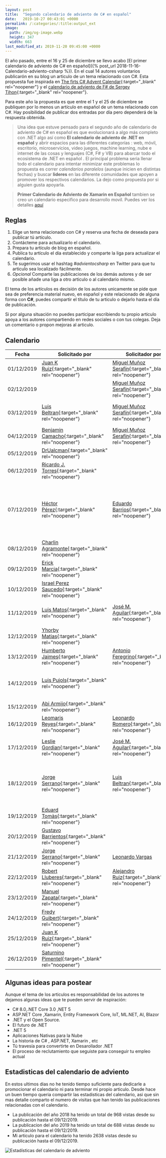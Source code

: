 ```yaml
---
layout: post
title:  "Segundo calendario de adviento de C# en español"
date:   2019-10-27 00:43:01 +0000
permalink: /:categories/:title:output_ext
image:
  path: /img/og-image.webp
  height: 347
  width: 663
last_modified_at: 2019-11-20 09:45:00 +0000
---
```


El año pasado, entre el 16 y 25 de diciembre se llevo acabo [El primer calendario de adviento de C# en español]({% post_url 2018-11-16-Calendario-adviento-csharp %}). En el cual 14 autores voluntarios publicarón en su blog un articulo de un tema relacionado con C#. Esta propuesta fue inspirada en [The firts C# Advent Calendar](https://crosscuttingconcerns.com/The-First-C-Advent-Calendar){:target="_blank" rel="noopener"} y el [calendario de adviento de F# de Sergey Tihon](https://sergeytihon.com/2018/10/22/f-advent-calendar-in-english-2018/){:target="_blank" rel="noopener"}.

Para este año la propuesta es que entre el 1 y el 25 de diciembre se publiquen por lo menos un artículo en español de un tema relacionado con C#. Hay posibilidad de publicar dos entradas por día pero dependerá de la respuesta obtenida.

> Una idea que estuve pensado para el segundo año de calendario de adviento de C# en español es que evolucionará a algo más completo con .NET algo así como **El calendario de adviento de .NET en español** y abrir espacios para las diferentes categorías : web, móvil, escritorio, microservicios, video juegos, machine learning, nube e internet de las cosas y lenguajes (C#, F# y VB) para abarcar todo el ecosistema de .NET en español . El principal problema seria llenar todo el calendario para intentar minimizar este problemas lo propuesta es correr _calendarios paralelos_ (aunque inicien en distintas fechas) y buscar **lideres** en las diferente comunidades que apoyen a promover los respectivos calendarios. La dejo como propuesta por si alguien gusta apoyarla.

> **Primer Calendario de Adviento de Xamarin en Español** tambien se creo un calendario especifico para desarrollo movil. Puedes ver los detalles [aquí](https://www.luisbeltran.mx/2019/11/06/primer-calendario-de-adviento-de-xamarin-en-espanol/)

## Reglas

1. Elige un tema relacionado con C# y reserva una fecha de deseada para publicar tú artículo.
2. Contácteme para actualizarlo el calendario.
3. Prepara tu artículo de blog en español.
4. Publica tu artículo el día establecido y comparte la liga para actualizar el calendario.
5. Te sugerimos usar el hashtag _#advientocsharp_ en Twitter para que tu articulo sea localizado fácilmente.
6. _Opcional_ Comparte las publicaciones de los demás autores y de ser posible añade una liga a otro articulo o al calendario mismo.

El tema de los artículos es decisión de los autores unicamente se pide que sea de preferencia material nuevo, en español y este relacionado de alguna forma con **C#**, puedes compartir el título de tu articulo o dejarlo hasta el día de publicación.

Si por alguna situación no puedes participar escribiendo tu propio articulo apoya a los autores compartiendo en redes sociales o con tus colegas. Deja un comentario o propon mejoras al articulo.

## Calendario

| Fecha         | Solicitado por| Solicitador por |   Blog 1       |  Blog 2 |
| ------------- | ------------- | -------------   |----------------|---------|
|01/12/2019|[Juan K Ruiz](https://twitter.com/JuanKRuiz){:target="_blank" rel="noopener"}|[Miguel Muñoz Serafín](https://twitter.com/msmdotnet){:target="_blank" rel="noopener"}|[C# - la palabra clave volatile](https://dev.to/juankruiz/c-la-palabra-clave-volatile-2ib4)|[Control de versiones del lenguaje C# 8](https://www.youtube.com/watch?reload=9&v=iaTHd2RW7MQ)|
|02/12/2019||[Miguel Muñoz Serafín](https://twitter.com/msmdotnet){:target="_blank" rel="noopener"} ||[Miembros de Interface predeterminados](https://www.youtube.com/watch?v=INAdnkM3MP8)|
|03/12/2019|[Luis Beltran](https://twitter.com/darkicebeam){:target="_blank" rel="noopener"}|[Miguel Muñoz Serafín](https://twitter.com/msmdotnet){:target="_blank" rel="noopener"}|[Construyendo un Sistema de Recomendaciones con C# y ML .NET](https://www.luisbeltran.mx/2019/12/03/construyendo-un-sistema-de-recomendaciones-con-c-y-ml-net/)|[Miembros de Interface predeterminados - 2a Parte](https://www.youtube.com/watch?v=3t5yBzpdXn8)|
|   04/12/2019  |[Benjamin Camacho](https://twitter.com/jbenjamincc){:target="_blank" rel="noopener"}|[Miguel Muñoz Serafín](https://twitter.com/msmdotnet){:target="_blank" rel="noopener"}|[Introducción a ASP.NET Core Identity](https://aspnetcoremaster.com/asp-net-core-identity.html)|[Miembros de Interface predeterminados](https://www.youtube.com/watch?v=E2uUDmXJVKk)|
|   05/12/2019  |[DrUalcman](https://twitter.com/aprenDprogramar){:target="_blank" rel="noopener"}|                 |[Uso de sesiones en Web API](https://aprende-a-programar.com/b/Uso-de-sesiones-en-WebApi/)|         |
|   06/12/2019  |[Ricardo J. Torres](https://twitter.com/richard_towers_){:target="_blank" rel="noopener"}|                 |El poder de .NET y Angular|         |
|   07/12/2019  |[Héctor Pérez](https://twitter.com/hprez){:target="_blank" rel="noopener"}|[Eduardo Barrios](https://twitter.com/BarriosdeFer){:target="_blank" rel="noopener"}|[Todo lo que debes saber sobre los Métodos en C#](https://elcamino.dev/metodos-en-c/)|[Patrón Repositorio (Repository Pattern) y Unidad de Trabajo (Unit Of Work) en ASP.NET Core WebApi 3.0](https://dev.to/ebarrioscode/patron-repositorio-repository-pattern-y-unidad-de-trabajo-unit-of-work-en-asp-net-core-webapi-3-0-5goj)|
|   08/12/2019  |[Charlin Agramonte](https://twitter.com/Chard003){:target="_blank" rel="noopener"}|                 |[Converters utils en Xamarin Forms](https://medium.com/@Chard003/converters-utils-en-xamarin-forms-c47d55e6c5e6)|         |
|   09/12/2019  |[Erick Marcia](https://twitter.com/EMarcia14){:target="_blank" rel="noopener"}|                 |[Marca de Agua en un TextEdit](https://erickmarcia.github.io/segundo-advientocsharp/)|         |
|   10/12/2019  |[Israel Perez Saucedo](https://twitter.com/pesimx87){:target="_blank" rel="noopener"}||[Integrando multi idioma en Xamarin.Forms](https://www.youtube.com/watch?v=STZZeh3xL3E) |         |
|   11/12/2019  |[Luis Matos](https://twitter.com/luismatosluna){:target="_blank" rel="noopener"}|[José M. Aguilar](https://twitter.com/jmaguilar){:target="_blank" rel="noopener"}|[CSharp for Markup en Xamarin Forms](https://luismts.com/es/blog/xamarin/csharp-for-markup-xamarin-forms/)|[Streaming unidireccional con GRPC en ASP.NET Core](https://www.variablenotfound.com/2019/12/streaming-en-grpc-parte-i-streaming.html)|
|   12/12/2019  |[Yhorby Matias](https://twitter.com/yhorbymatias){:target="_blank" rel="noopener"}                 |                |         |
|   13/12/2019  |[Humberto Jaimes](https://twitter.com/HJaimesDev){:target="_blank" rel="noopener"}|[Antonio Feregrino](https://twitter.com/io_exception){:target="_blank" rel="noopener"}|[async-await con TaskCompletionSource en Xamarin.Forms](https://www.humbertojaimes.net/taskcompletitionsource/)|[Jypyter Notebooks con C#](https://dev.to/fferegrino/jupyter-notebooks-con-c-2epp)|
|   14/12/2019  |[Luis Pujols](https://twitter.com/pujolsluis1){:target="_blank" rel="noopener"}||[Actualizando SliderView Custom App con Xamarin Forms 4.4 Nuevos Features](https://medium.com/@Pujolsluis/actualizando-sliderview-custom-app-con-xamarin-forms-4-4-nuevos-features-b2e57d477714)|         |
|   15/12/2019  |[Abi Armijo](https://twitter.com/apis3445){:target="_blank" rel="noopener"}|                 |[xunit con .NET Core](https://medium.com/@apis3445/xunit-con-net-core-4e88c12c5c4b)|         |
|   16/12/2019  |[Leomaris Reyes](https://twitter.com/LeomarisReyes11){:target="_blank" rel="noopener"}|[Leonardo Romero](https://twitter.com/micnick){:target="_blank" rel="noopener"}|[Replicando una bonita interfaz de usuario en Xamarin Forms](https://medium.com/@reyes.leomaris/replicando-una-bonita-interfaz-de-usuario-en-xamarin-forms-fa899063d51c)|         |
|   17/12/2019  |[Leslie Gordian](https://twitter.com/LeslieGordian17){:target="_blank" rel="noopener"}|[José M. Aguilar](https://twitter.com/jmaguilar){:target="_blank" rel="noopener"}|[C# FUNDAMENTALS: CLEAN CODE IN PRACTICE](http://dominiotic.com/c-fundamentals-clean-code-in-practice/)|[Streaming en gRPC, parte II: Streaming bidireccional](https://www.variablenotfound.com/2019/12/streaming-en-grpc-parte-ii-streaming.html)|
|   18/12/2019  |[Jorge Serrano](https://twitter.com/J0rgeSerran0){:target="_blank" rel="noopener"}|[Luis Beltran](https://twitter.com/darkicebeam){:target="_blank" rel="noopener"}|[Repasando Null-Coalescing Operator y Null-Coalescing Assignment Operator y convirtiendo tipos nullable a tipos no nullable](https://geeks.ms/jorge/2019/12/18/repasando-null-coalescing-operator-y-null-coalescing-assignment-operator-y-convirtiendo-tipos-nullable-a-tipos-no-nullable/)|[Explorando el API de Anomaly Detector](https://www.luisbeltran.mx/2019/12/18/explorando-el-api-de-anomaly-detector/)|
|   19/12/2019  |[Eduard Tomàs](https://twitter.com/eiximenis){:target="_blank" rel="noopener"}|                 |                |         |
|   20/12/2019  |[Gustavo Barrientos](https://twitter.com/tavobarrientos){:target="_blank" rel="noopener"}|                 |Entity Framework Core y si se puede algo de Azure DevOps|         |
|   21/12/2019  |[Jorge Serrano](https://twitter.com/J0rgeSerran0){:target="_blank" rel="noopener"}|[Leonardo Vargas](https://twitter.com/lvbernal)||[Uso de yield en C#, ese pequeño desconocido](https://geeks.ms/jorge/2019/12/21/uso-de-yield-en-c-ese-pequeno-desconocido/)|
|   22/12/2019  |[Robert Lluberes](https://twitter.com/robertlluberes){:target="_blank" rel="noopener"}|[Alejandro Ruiz](https://twitter.com/alejandroruizva){:target="_blank" rel="noopener"}|Como registrar cada paso de tu aplicación con Log4Net|[Meadow Primer Vistazo](https://alejandroruizvarela.blogspot.com/2019/12/meadow-primer-vistazo.html)|
|   23/12/2019  |[Manuel Zapata](https://twitter.com/ManuelZapata){:target="_blank" rel="noopener"}||[Patrón Observer en C#](https://manuelzapata.co/patron-observer-en-csharp/) | |
|   24/12/2019  |[Fredy Guibert](https://twitter.com/fredyfx){:target="_blank" rel="noopener"}|                 |                |         |
|   25/12/2019  |[Juan K Ruiz](https://twitter.com/JuanKRuiz){:target="_blank" rel="noopener"}|                 |                |         |
|   26/12/2019  |[Saturnino Pimentel](https://twitter.com/SaturPimentel){:target="_blank" rel="noopener"}|                 |                |         |

## Algunas ideas para postear

Aunque el tema de los articulos es responsabilidad de los autores te dejamos algunas ideas que te pueden  servir de inspiración:

* C# 8.0,.NET Core 3.0 ,NET 5
* ASP.NET Core ,Xamarin, Entity Framework Core, IoT, ML.NET, AI, Blazor
* .NET y el Open Source.
* El futuro de .NET
* .NET 5
* Aplicaciones Nativas para la Nube
* La historia de C# , ASP.NET, Xamarin , etc
* Tú travesía para convertirte en Desarollador .NET
* El proceso de reclutamiento que seguiste para conseguir tu empleo actual 

## Estadisticas del calendario de adviento

En estos ultimos dias no he tenido tiempo suficiente para dedicarle a promocionar el calendario ni para terminar mi propio articulo. Desde hace un buen tiempo queria compartir las estadisticas del calendario, asi que sin mas detalle comparto el numero de visitas que han tenido las publicaciones relacionadas con el calendario. 

* La publicación del año 2018 ha tenido un total de 968 vistas desde su publicación hasta el 09/12/2019.
* La publicacion del año 2019 ha tenido un total de 688 vistas desde su publicación hasta el 09/12/2019.
* Mi articulo para el calendario []() ha tenido 2638 vistas desde su publicación hasta el 09/12/2019.

<img data-src="/img/estadisticas-calendario.PNG" class="lazyload"  alt="Estadísticas del calendario de adviento">